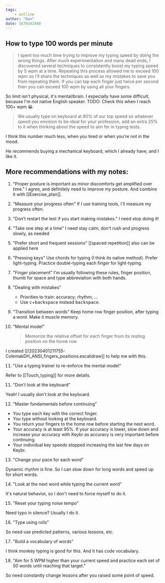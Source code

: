 ```yaml
---
tags:
    - outline
author: "Dan"
date: 1670342400
---
```


## How to type 100 words per minute

> I spent too much time trying to improve my typing speed by doing the wrong
things. After much experimentation and many dead ends, I discovered several
techniques to consistently boost my typing speed by 5 wpm at a time. Repeating
this process allowed me to exceed 100 wpm so I’ll share the techniques as well
as my mistakes to save you from repeating them.
> If you can tap each finger just twice per second then you can exceed 100 wpm
> by using all your fingers.

So limit isn't physical, it's mental/brain. I especially have some difficult,
because I'm not native English speaker. TODO: Check this when I reach 100+ wpm
😀.

> We usually type on keyboard at 80% of our top speed so whatever speed you
> envision to be ideal for your profession, add an extra 25% to it when thinking
> about the speed to aim for in typing tests.

I think this number much less, when you tired or when you're not in the mood.

He recommends buying a mechanical keyboard, which I already have, and I like it.

## More recommendations with my notes:

1. "Proper posture is important as minor discomforts get amplified over time." I
   agree, and definitely need to improve my posture. And combine it with
   [[Exercise_plan]].

2. "Measure your progress often" If I use training tools, I'll measure my
   progress often.

3. "Don’t restart the test if you start making mistakes." I need stop doing it!

4. "Take one step at a time" I need stay calm, don't rush and progress slowly,
   as needed

5. "Prefer short and frequent sessions" [[spaced repetition]] also
   can be applied here

6. "Pressing keys" Use chords for typing (I think its native method). Prefer
   light-typing. Practice double-typing each finger for light-typing.

7. "Finger placement" I'm usually following these rules, finger position, thumb
   for space and type abbreviation with both hands.

8. "Dealing with mistakes"

   - Priorities to train: accuracy; rhythm; ...
   - Use <kbd>c</kbd>+<kbd>backspace</kbd> instead <kbd>backspace</kbd>.

9. "Transition between words" Keep home row finger position, after typing a
   word. Make it muscle memory.

10. "Mental model"
    > Memorize the relative offset for each finger from its resting position on
    > the home row

I created [[!20230401211755-ColemakDH_ANSI_fingers_positions.excalidraw]] to
help me with this.

11. "Use a typing trainer to re-enforce the mental model"

Refer to [[Touch_typing]] for more details.

11. "Don’t look at the keyboard"

Yeah! I usually don't look at the keyboard.

12. "Master fundamentals before continuing"

- You type each key with the correct finger.
- You type without looking at the keyboard.
- You return your fingers to the home row before starting the next word.
- Your accuracy is at least 95%. If your accuracy is lower, slow down and
  increase your accuracy with Keybr as accuracy is very important before
  continuing.
- Your individual key speeds stopped increasing the last few days on Keybr.

13. "Change your pace for each word"

Dynamic rhythm is fine. So I can slow down for long words and speed up for short
words.

14. "Look at the next word while typing the current word"

It's natural behavior, so I don't need to force myself to do it.

15. "Reset your typing noise tempo"

Need typo in silence? Usually I do it.

16. "Type using rolls"

So need use predicted patterns, various lessons, etc.

17. "Build a vocabulary of words"

I think monkey typing is good for this. And it has code vocabulary.

18. "Aim for 5 WPM higher than your current speed and practice each set of 50
    words until reaching that target."

So need constantly change lessons after you raised some point of speed.
